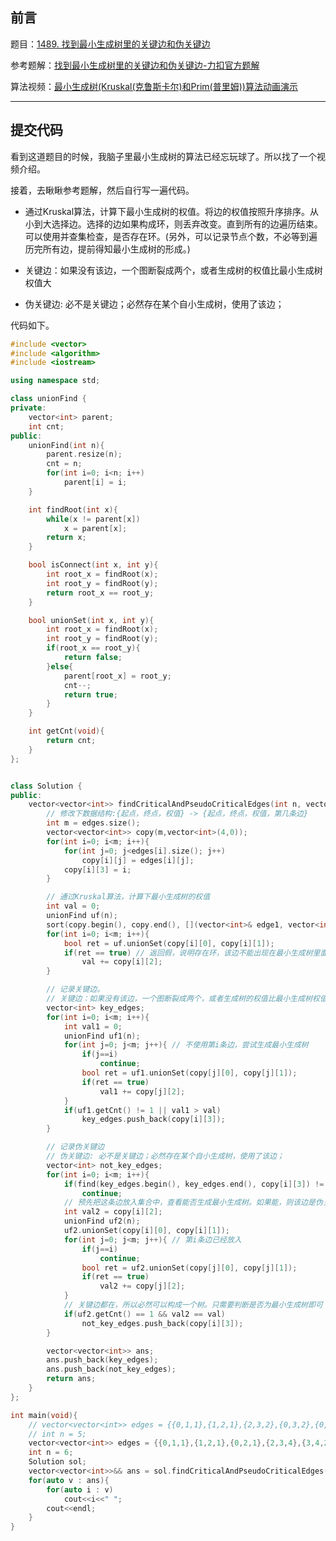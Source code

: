 ## 前言

题目：[1489. 找到最小生成树里的关键边和伪关键边](https://leetcode-cn.com/problems/find-critical-and-pseudo-critical-edges-in-minimum-spanning-tree/)

参考题解：[找到最小生成树里的关键边和伪关键边-力扣官方题解](https://leetcode-cn.com/problems/find-critical-and-pseudo-critical-edges-in-minimum-spanning-tree/submissions/)

算法视频：[最小生成树(Kruskal(克鲁斯卡尔)和Prim(普里姆))算法动画演示](https://www.bilibili.com/video/BV1Eb41177d1)

---

## 提交代码

看到这道题目的时候，我脑子里最小生成树的算法已经忘玩球了。所以找了一个视频介绍。

接着，去瞅瞅参考题解，然后自行写一遍代码。

* 通过Kruskal算法，计算下最小生成树的权值。将边的权值按照升序排序。从小到大选择边。选择的边如果构成环，则丢弃改变。直到所有的边遍历结束。可以使用并查集检查，是否存在环。(另外，可以记录节点个数，不必等到遍历完所有边，提前得知最小生成树的形成。)

* 关键边：如果没有该边，一个图断裂成两个，或者生成树的权值比最小生成树权值大

* 伪关键边: 必不是关键边；必然存在某个自小生成树，使用了该边；

代码如下。

```c++
#include <vector>
#include <algorithm>
#include <iostream>

using namespace std;

class unionFind {
private:
    vector<int> parent;
    int cnt;
public:
    unionFind(int n){
        parent.resize(n);
        cnt = n;
        for(int i=0; i<n; i++)
            parent[i] = i;
    }

    int findRoot(int x){
        while(x != parent[x])
            x = parent[x];
        return x;
    }

    bool isConnect(int x, int y){
        int root_x = findRoot(x);
        int root_y = findRoot(y);
        return root_x == root_y;
    }

    bool unionSet(int x, int y){
        int root_x = findRoot(x);
        int root_y = findRoot(y);
        if(root_x == root_y){
            return false;
        }else{
            parent[root_x] = root_y;
            cnt--;
            return true;
        }
    }

    int getCnt(void){
        return cnt;
    }
};


class Solution {
public:
    vector<vector<int>> findCriticalAndPseudoCriticalEdges(int n, vector<vector<int>>& edges) {
        // 修改下数据结构:{起点，终点，权值} -> {起点，终点，权值，第几条边}
        int m = edges.size();
        vector<vector<int>> copy(m,vector<int>(4,0));
        for(int i=0; i<m; i++){
            for(int j=0; j<edges[i].size(); j++)
                copy[i][j] = edges[i][j];
            copy[i][3] = i;
        }

        // 通过Kruskal算法，计算下最小生成树的权值
        int val = 0;
        unionFind uf(n);
        sort(copy.begin(), copy.end(), [](vector<int>& edge1, vector<int>& edge2){return edge1[2] < edge2[2];}); // 边，按照权值，升序排列
        for(int i=0; i<m; i++){
            bool ret = uf.unionSet(copy[i][0], copy[i][1]);
            if(ret == true) // 返回假，说明存在环，该边不能出现在最小生成树里面。返回值，该节点，可以出现在最小生成树里面
                val += copy[i][2];
        }

        // 记录关键边。
        // 关键边：如果没有该边，一个图断裂成两个，或者生成树的权值比最小生成树权值大
        vector<int> key_edges;
        for(int i=0; i<m; i++){
            int val1 = 0;
            unionFind uf1(n);
            for(int j=0; j<m; j++){ // 不使用第i条边，尝试生成最小生成树
                if(j==i)
                    continue;
                bool ret = uf1.unionSet(copy[j][0], copy[j][1]);
                if(ret == true)
                    val1 += copy[j][2];
            }
            if(uf1.getCnt() != 1 || val1 > val)
                key_edges.push_back(copy[i][3]);
        }

        // 记录伪关键边
        // 伪关键边: 必不是关键边；必然存在某个自小生成树，使用了该边；
        vector<int> not_key_edges;
        for(int i=0; i<m; i++){
            if(find(key_edges.begin(), key_edges.end(), copy[i][3]) != key_edges.end()) // 该边出现在关键边中了
                continue;
            // 预先把这条边放入集合中，查看能否生成最小生成树。如果能，则该边是伪关键边
            int val2 = copy[i][2];
            unionFind uf2(n);
            uf2.unionSet(copy[i][0], copy[i][1]);
            for(int j=0; j<m; j++){ // 第i条边已经放入
                if(j==i)
                    continue;
                bool ret = uf2.unionSet(copy[j][0], copy[j][1]);
                if(ret == true)
                    val2 += copy[j][2];
            }
            // 关键边都在，所以必然可以构成一个树。只需要判断是否为最小生成树即可
            if(uf2.getCnt() == 1 && val2 == val)
                not_key_edges.push_back(copy[i][3]);
        }

        vector<vector<int>> ans;
        ans.push_back(key_edges);
        ans.push_back(not_key_edges);
        return ans;
    }
};

int main(void){
    // vector<vector<int>> edges = {{0,1,1},{1,2,1},{2,3,2},{0,3,2},{0,4,3},{3,4,3},{1,4,6}};
    // int n = 5;
    vector<vector<int>> edges = {{0,1,1},{1,2,1},{0,2,1},{2,3,4},{3,4,2},{3,5,2},{4,5,2}};
    int n = 6;
    Solution sol;
    vector<vector<int>>&& ans = sol.findCriticalAndPseudoCriticalEdges(n,edges);
    for(auto v : ans){
        for(auto i : v)
            cout<<i<<" ";
        cout<<endl;
    }
}
```